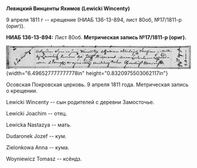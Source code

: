 **Левицкий Винценты Яхимов (Lewicki Wincenty)**

9 апреля 1811 г -- крещение (НИАБ 136-13-894, лист 80об, №17/1811-р
(ориг)).

**НИАБ 136-13-894:** Лист 80об. **Метрическая запись №17/1811-р
(ориг).**

![](./media/8af13e3c48242af2cf1759d7cc2d8026e48ca13d.png){width="6.496527777777778in"
height="0.8320975503062117in"}

Осовская Покровская церковь. 9 апреля 1811 года. Метрическая запись о
крещении.

Lewicki Wincenty -- сын родителей с деревни Замосточье.

Lewicki Joachim -- отец.

Lewicka Nastazya -- мать.

Dudaronek Jozef -- кум.

Zielonkowa Anna -- кума.

Woyniewicz Tomasz -- ксёндз.
